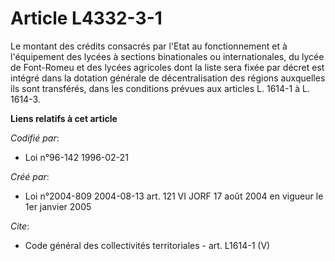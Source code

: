 # Article L4332-3-1

Le montant des crédits consacrés par l'Etat au fonctionnement et à l'équipement des lycées à sections binationales ou
internationales, du lycée de Font-Romeu et des lycées agricoles dont la liste sera fixée par décret est intégré dans la
dotation générale de décentralisation des régions auxquelles ils sont transférés, dans les conditions prévues aux articles L.
1614-1 à L. 1614-3.

**Liens relatifs à cet article**

_Codifié par_:

  - Loi n°96-142 1996-02-21

_Créé par_:

  - Loi n°2004-809 2004-08-13 art. 121 VI JORF 17 août 2004 en vigueur le 1er janvier 2005

_Cite_:

  - Code général des collectivités territoriales - art. L1614-1 (V)
